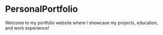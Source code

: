 # PersonalPortfolio
Welcome to my portfolio website where I showcase my projects, education, and work experience!

